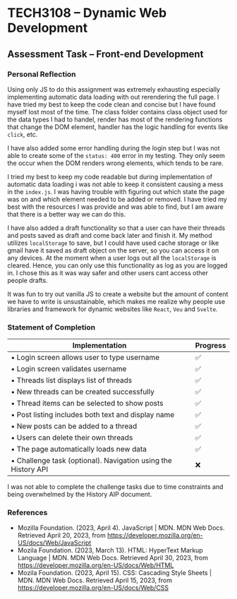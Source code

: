 # TECH3108 – Dynamic Web Development

## Assessment Task – Front-end Development

### Personal Reflection

Using only JS to do this assignment was extremely exhausting especially implementing automatic data loading with out rerendering the full page. I have tried my best to keep the code clean and concise but I have found myself lost most of the time. The class folder contains class object used for the data types I had to handel, render has most of the rendering functions that change the DOM element, handler has the logic handling for events like `click`, etc.

I have also added some error handling during the login step but I was not able to create some of the `status: 400` error in my testing. They only seem the occur when the DOM renders wrong elements, which tends to be rare.

I tried my best to keep my code readable but during implementation of automatic data loading i was not able to keep it consistent causing a mess in the `index.js`. I was having trouble with figuring out which state the page was on and which element needed to be added or removed. I have tried my best with the resources I was provide and was able to find, but I am aware that there is a better way we can do this.

I have also added a draft functionality so that a user can have their threads and posts saved as draft and come back later and finish it. My method utilizes `localStorage` to save, but I could have used cache storage or like gmail have it saved as draft object on the server, so you can access it on any devices. At the moment when a user logs out all the `localStorage` is cleared. Hence, you can only use this functionality as log as you are logged in. I chose this as it was way safer and other users cant access other people drafts.

It was fun to try out vanilla JS to create a website but the amount of content we have to write is unsustainable, which makes me realize why people use libraries and framework for dynamic websites like `React`, `Veu` and `Svelte`.

### Statement of Completion

| Implementation                                                | Progress |
| ------------------------------------------------------------- | -------- |
| • Login screen allows user to type username                   | ✅       |
| • Login screen validates username                             | ✅       |
| • Threads list displays list of threads                       | ✅       |
| • New threads can be created successfully                     | ✅       |
| • Thread items can be selected to show posts                  | ✅       |
| • Post listing includes both text and display name            | ✅       |
| • New posts can be added to a thread                          | ✅       |
| • Users can delete their own threads                          | ✅       |
| • The page automatically loads new data                       | ✅       |
| • Challenge task (optional). Navigation using the History API | ❌       |

I was not able to complete the challenge tasks due to time constraints and being overwhelmed by the History AIP document.

### References

- Mozilla Foundation. (2023, April 4). JavaScript | MDN. MDN Web Docs. Retrieved April 20, 2023, from https://developer.mozilla.org/en-US/docs/Web/JavaScript
- Mozila Foundation. (2023, March 13). HTML: HyperText Markup Language | MDN. MDN Web Docs. Retrieved April 30, 2023, from https://developer.mozilla.org/en-US/docs/Web/HTML
- Mozila Foundation. (2023, April 15). CSS: Cascading Style Sheets | MDN. MDN Web Docs. Retrieved April 15, 2023, from https://developer.mozilla.org/en-US/docs/Web/CSS
